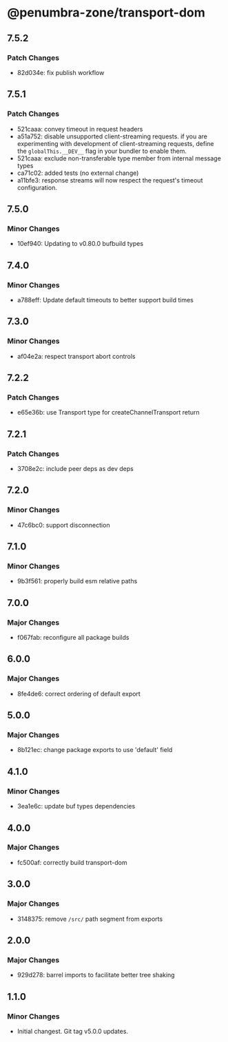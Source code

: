 # @penumbra-zone/transport-dom

## 7.5.2

### Patch Changes

- 82d034e: fix publish workflow

## 7.5.1

### Patch Changes

- 521caaa: convey timeout in request headers
- a51a752: disable unsupported client-streaming requests. if you are experimenting with
  development of client-streaming requests, define the `globalThis.__DEV__` flag
  in your bundler to enable them.
- 521caaa: exclude non-transferable type member from internal message types
- ca71c02: added tests (no external change)
- a11bfe3: response streams will now respect the request's timeout configuration.

## 7.5.0

### Minor Changes

- 10ef940: Updating to v0.80.0 bufbuild types

## 7.4.0

### Minor Changes

- a788eff: Update default timeouts to better support build times

## 7.3.0

### Minor Changes

- af04e2a: respect transport abort controls

## 7.2.2

### Patch Changes

- e65e36b: use Transport type for createChannelTransport return

## 7.2.1

### Patch Changes

- 3708e2c: include peer deps as dev deps

## 7.2.0

### Minor Changes

- 47c6bc0: support disconnection

## 7.1.0

### Minor Changes

- 9b3f561: properly build esm relative paths

## 7.0.0

### Major Changes

- f067fab: reconfigure all package builds

## 6.0.0

### Major Changes

- 8fe4de6: correct ordering of default export

## 5.0.0

### Major Changes

- 8b121ec: change package exports to use 'default' field

## 4.1.0

### Minor Changes

- 3ea1e6c: update buf types dependencies

## 4.0.0

### Major Changes

- fc500af: correctly build transport-dom

## 3.0.0

### Major Changes

- 3148375: remove `/src/` path segment from exports

## 2.0.0

### Major Changes

- 929d278: barrel imports to facilitate better tree shaking

## 1.1.0

### Minor Changes

- Initial changest. Git tag v5.0.0 updates.
